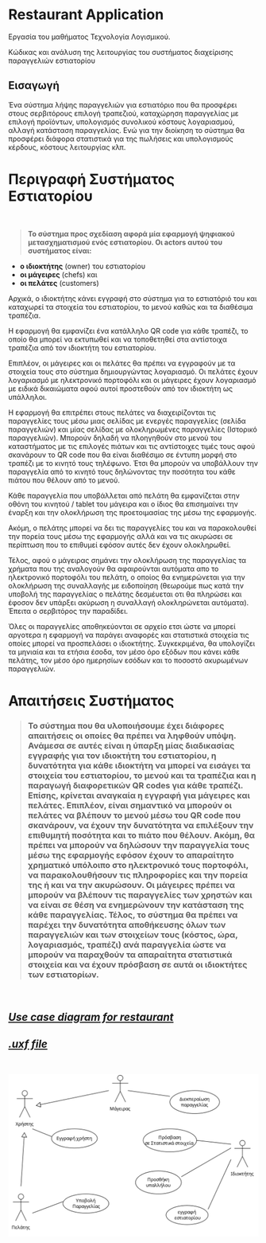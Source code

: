 # Restaurant Application
Εργασία του μαθήματος Τεχνολογία Λογισμικού.

Κώδικας και ανάλυση της λειτουργίας του συστήματος διαχείρισης παραγγελιών εστιατορίου

##  **Εισαγωγή**

Ένα σύστημα λήψης παραγγελιών για εστιατόριο που θα προσφέρει στους
σερβιτόρους επιλογή τραπεζιού, καταχώρηση παραγγελίας με επιλογή προϊόντων, υπολογισμός
συνολικού κόστους λογαριασμού, αλλαγή κατάσταση παραγγελίας. Ενώ για την
διοίκηση το σύστημα θα προσφέρει διάφορα στατιστικά για της πωλήσεις και υπολογισμούς
κέρδους, κόστους λειτουργίας κλπ.
    

# Περιγραφή Συστήματος Εστιατορίου

<br/>

> **Το σύστημα προς σχεδίαση αφορά μία εφαρμογή ψηφιακού μετασχηματισμού ενός εστιατορίου.
> Οι actors αυτού του συστήματος είναι:**
- **ο ιδιοκτήτης** (owner) του εστιατορίου
-  **οι μάγειρες** (chefs) και
-   **οι πελάτες** (customers)
  
  Αρχικά, ο ιδιοκτήτης κάνει εγγραφή στο σύστημα για το εστιατόριό του και καταχωρεί τα στοιχεία του εστιατορίου, το μενού καθώς και τα διαθέσιμα τραπέζια.
  
  Η εφαρμογή θα εμφανίζει ένα κατάλληλο QR code για κάθε τραπέζι, το οποίο θα μπορεί να εκτυπωθεί και να τοποθετηθεί στα αντίστοιχα τραπέζια από τον ιδιοκτήτη του εστιατορίου.
  
  Επιπλέον, οι μάγειρες και οι πελάτες θα πρέπει να εγγραφούν με τα στοιχεία τους στο σύστημα δημιουργώντας λογαριασμό.
Οι πελάτες έχουν λογαριασμό με ηλεκτρονικό πορτοφόλι και οι μάγειρες έχουν λογαριασμό με ειδικά δικαιώματα αφού αυτοί προστεθούν από τον ιδιοκτήτη ως υπάλληλοι.
  
  Η εφαρμογή θα επιτρέπει στους πελάτες να διαχειρίζονται τις παραγγελίες τους μέσω μιας σελίδας με ενεργές παραγγελίες (σελίδα παραγγελιών) και μίας σελίδας με ολοκληρωμένες παραγγελίες (Ιστορικό παραγγελιών).
Μπορούν δηλαδή να πλοηγηθούν στο μενού του καταστήματος με τις επιλογές πιάτων και τις αντίστοιχες τιμές τους αφού σκανάρουν το QR code που θα είναι διαθέσιμο σε έντυπη μορφή στο τραπέζι με το κινητό τους τηλέφωνο. Έτσι θα μπορούν να υποβάλλουν την παραγγελία από το κινητό τους δηλώνοντας την ποσότητα του κάθε πιάτου που θέλουν από το μενού.
  
  Κάθε παραγγελία που υποβάλλεται από πελάτη θα εμφανίζεται στην οθόνη του κινητού / tablet του μάγειρα και ο ίδιος θα επισημαίνει την έναρξη και την ολοκλήρωση της προετοιμασίας της μέσω της εφαρμογής.
  
  Ακόμη, ο πελάτης μπορεί να δει τις παραγγελίες του και να παρακολουθεί την πορεία τους μέσω της εφαρμογής αλλά και να τις ακυρώσει σε περίπτωση που το επιθυμεί εφόσον αυτές δεν έχουν ολοκληρωθεί.
  
  Τέλος, αφού ο μάγειρας σημάνει την ολοκλήρωση της παραγγελίας τα χρήματα που της αναλογούν θα αφαιρούνται αυτόματα απο το ηλεκτρονικό πορτοφόλι του πελάτη, ο οποίος θα ενημερώνεται για την ολοκλήρωση της συναλλαγής με ειδοποίηση (θεωρούμε πως κατά την υποβολή της παραγγελίας ο πελάτης δεσμέυεται οτι θα πληρώσει και έφοσον δεν υπάρξει ακύρωση η συναλλαγή ολοκληρώνεται αυτόματα). Έπειτα ο σερβιτόρος την παραδίδει.
  
  Όλες οι παραγγελίες αποθηκεύονται σε αρχείο ετσι ώστε να μπορεί αργοτερα η εφαρμογή να παράγει αναφορές και στατιστικά στοιχεία τις οποίες μπορεί να προσπελάσει ο ιδιοκτήτης. Συγκεκριμένα, θα υπολογίζει τα μηνιαία και τα ετήσια έσοδα, τον μέσο όρο εξόδων που κάνει κάθε πελάτης, τον μέσο όρο ημερησίων εσόδων και το ποσοστό ακυρωμένων παραγγελιών.

# Απαιτήσεις Συστήματος

> ### Το σύστημα που θα υλοποιήσουμε έχει διάφορες απαιτήσεις οι οποίες θα πρέπει να ληφθούν υπόψη. Ανάμεσα σε αυτές είναι η ύπαρξη μίας διαδικασίας εγγραφής για τον ιδιοκτήτη του εστιατορίου, η δυνατότητα για κάθε ιδιοκτήτη να μπορεί να εισάγει τα στοιχεία του εστιατορίου, το μενού και τα τραπέζια και η παραγωγή διαφορετικών QR codes για κάθε τραπέζι. Επίσης, κρίνεται αναγκαία η εγγραφή για μάγειρες και πελάτες. Επιπλέον, είναι σημαντικό να μπορούν οι πελάτες να βλέπουν το μενού μέσω του QR code που σκανάρουν, να έχουν την δυνατότητα να επιλέξουν την επιθυμητή ποσότητα και το πιάτο που θέλουν. Ακόμη, θα πρέπει να μπορούν να δηλώσουν την παραγγελία τους μέσω της εφαρμογής εφόσον έχουν το απαραίτητο χρηματικό υπόλοιπο στο ηλεκτρονικό τους πορτοφόλι, να παρακολουθήσουν τις πληροφορίες και την πορεία της ή και να την ακυρώσουν. Οι μάγειρες πρέπει να μπορούν να βλέπουν τις παραγγελίες των χρηστών και να είναι σε θέση να ενημερώνουν την κατάσταση της κάθε παραγγελίας. Τέλος, το σύστημα θα πρέπει να παρέχει την δυνατότητα αποθήκευσης όλων των παραγγελιών και των στοιχείων τους (κόστος, ώρα, λογαριασμός, τραπέζι) ανά παραγγελία ώστε να μπορούν να παραχθούν τα απαραίτητα στατιστικά στοιχεία και να έχουν πρόσβαση σε αυτά οι ιδιοκτήτες των εστιατορίων.

<br/>

## [ ***Use case diagram for restaurant***](docs/uml/requirements/use_case.png)

## [***.uxf file***](docs/markdown/uml/requirements/restaurant_use_case.uxf)

<br/>

![](docs/uml/requirements/use_case.png)
